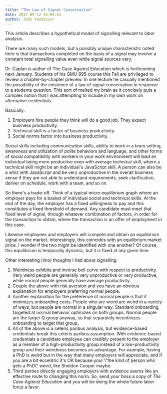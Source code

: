 ```yaml
---
title: "The Law of Signal Conservation"
date: 2017-09-12 15:04:21
author: John Vandivier
---
```




This article describes a hypothetical model of signalling relevant to labor analysis.

There are many such models, but a possibly unique characteristic noted here is that transactions completed on the basis of a signal may involve a constant total signalling value even while signal sources vary.

Dr. Caplan is author of The Case Against Education which is forthcoming next January. Students of his GMU 895 course this Fall are privileged to review a chapter-by-chapter preview. In one lecture he casually mentioned the possibility of the existence of a law of signal conservation in response to a students question. This sort of melted my brain as it concisely puts a complex notion that I was attempting to include in my own work on alternative credentials.

Basically:
<ol>
 	<li>Employers hire people they think will do a good job. They expect business productivity.</li>
 	<li>Technical skill is a factor of business productivity.</li>
 	<li>Social norms factor into business productivity.</li>
</ol>
Social skills including communication skills, ability to work in a team setting, awareness and utilization of polite behaviors and language, and other forms of social compatibility with workers in your work environment will lead an individual being more productive even with average technical skill, where a technical skill might be an individual's JavaScript skill. A person can also be a whiz with JavaScript and be very unproductive in the overall business sense if they are not able to understand requirements, seek clarification, deliver on schedule, work with a team, and so on.

So there's a trade-off. Think of a typical micro equilibrium graph where an employer pays for a basket of individual social and technical skills. At the end of the day, the employer has a fixed willingness to pay and this constitutes a fixed threshold of demand. Any candidate must meet that fixed level of signal, through whatever combination of factors, in order for the transaction to obtain, where the transaction is an offer of employment in this case.

Likewise employees and employers will compete and obtain an equilibrium signal on the market. Interestingly, this coincides with an equilibrium market price. I wonder if the two might be identified with one another? Of course, this equilibrium is temporally dynamic, but it is fixed at any given time.

Other interesting (imo) thoughts I had about signalling:
<ol>
 	<li>Weirdness exhibits and inverse bell curve with respect to productivity. Very weird people are generally very unproductive or very productive, while normal people generally have average productivity.</li>
 	<li>Couple the above with risk aversion and you have an obvious explanation for employers preferring normal people.</li>
 	<li>Another explanation for the preference of normal people is that it minimizes onboarding costs. People who are weird are weird in a variety of ways, but people are normal in a singular way. Standard onboarding targeted at normal behavior optimizes on both groups. Normal people are the larger Q group anyway, so that separately incentivizes onboarding to target that group.</li>
 	<li>All of the above is a ceteris paribus analysis, but evidence-based credentials break this ceteris paribus assumption. With evidence-based credentials a candidate employee can credibly present to the employer as a member of a high-productivity group instead of a low-productivity group and their weirdness becomes an advantage. For example, having a PhD is weird but in the way that many employers will appreciate, and if you are a bit eccentric it's OK because your \"the kind of person who gets a PhD\" weird, like Sheldon Cooper maybe.</li>
 	<li>Third parties directly engaging employers with evidence seems like an effective route to changing this norm. So, send your boss a copy of <em>The Case Against Education</em> and you will be doing the whole future labor force a favor.</li>
</ol>